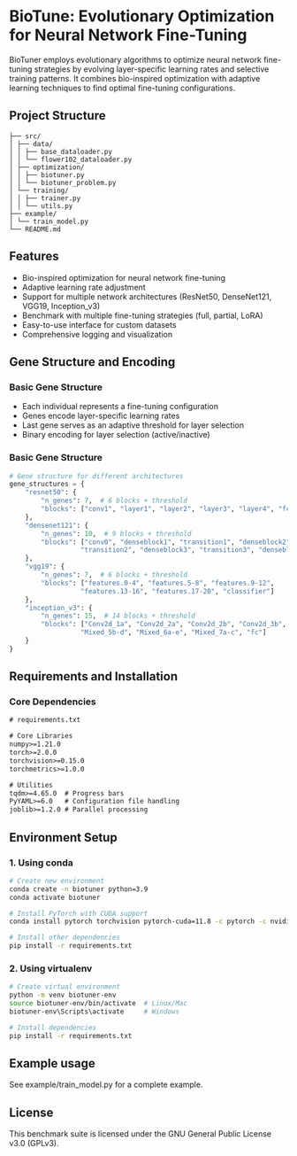 # BioTune: Evolutionary Optimization for Neural Network Fine-Tuning

BioTuner employs evolutionary algorithms to optimize neural network fine-tuning strategies by evolving layer-specific learning rates and selective training patterns. It combines bio-inspired optimization with adaptive learning techniques to find optimal fine-tuning configurations.

## Project Structure
```
├── src/
│ ├── data/
│ │ ├── base_dataloader.py
│ │ └── flower102_dataloader.py
│ ├── optimization/
│ │ ├── biotuner.py
│ │ └── biotuner_problem.py
│ └── training/
│ │ ├── trainer.py
│ │ └── utils.py
├── example/
│ └── train_model.py
└── README.md
```
## Features
-  Bio-inspired optimization for neural network fine-tuning
- Adaptive learning rate adjustment
- Support for multiple network architectures (ResNet50, DenseNet121, VGG19, Inception_v3)
- Benchmark with multiple fine-tuning strategies (full, partial, LoRA)
- Easy-to-use interface for custom datasets
- Comprehensive logging and visualization

## Gene Structure and Encoding

### Basic Gene Structure
  - Each individual represents a fine-tuning configuration
  - Genes encode layer-specific learning rates
  - Last gene serves as an adaptive threshold for layer selection
  - Binary encoding for layer selection (active/inactive)

### Basic Gene Structure
```python
# Gene structure for different architectures
gene_structures = {
    "resnet50": {
        "n_genes": 7,  # 6 blocks + threshold
        "blocks": ["conv1", "layer1", "layer2", "layer3", "layer4", "fc"]
    },
    "densenet121": {
        "n_genes": 10,  # 9 blocks + threshold
        "blocks": ["conv0", "denseblock1", "transition1", "denseblock2", 
                  "transition2", "denseblock3", "transition3", "denseblock4", "classifier"]
    },
    "vgg19": {
        "n_genes": 7,  # 6 blocks + threshold
        "blocks": ["features.0-4", "features.5-8", "features.9-12", 
                  "features.13-16", "features.17-20", "classifier"]
    },
    "inception_v3": {
        "n_genes": 15,  # 14 blocks + threshold
        "blocks": ["Conv2d_1a", "Conv2d_2a", "Conv2d_2b", "Conv2d_3b", "Conv2d_4a",
                  "Mixed_5b-d", "Mixed_6a-e", "Mixed_7a-c", "fc"]
    }
}
```

## Requirements and Installation

### Core Dependencies
```txt
# requirements.txt

# Core Libraries
numpy>=1.21.0
torch>=2.0.0
torchvision>=0.15.0
torchmetrics>=1.0.0

# Utilities
tqdm>=4.65.0  # Progress bars
PyYAML>=6.0   # Configuration file handling
joblib>=1.2.0 # Parallel processing
```

## Environment Setup

### 1. Using conda
```bash
# Create new environment
conda create -n biotuner python=3.9
conda activate biotuner

# Install PyTorch with CUDA support
conda install pytorch torchvision pytorch-cuda=11.8 -c pytorch -c nvidia

# Install other dependencies
pip install -r requirements.txt
```

### 2. Using virtualenv
```bash
# Create virtual environment
python -m venv biotuner-env
source biotuner-env/bin/activate  # Linux/Mac
biotuner-env\Scripts\activate     # Windows

# Install dependencies
pip install -r requirements.txt
```

## Example usage

See example/train_model.py for a complete example.

## License

This benchmark suite is licensed under the GNU General Public License v3.0 (GPLv3).



